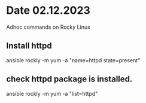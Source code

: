 # Date 02.12.2023

Adhoc commands on Rocky Linux

## Install httpd
ansible rockly -m yum -a "name=httpd state=present"

## check httpd package is installed.
ansible rockly -m yum -a "list=httpd"